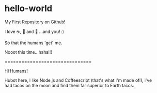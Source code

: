 # hello-world
My First Repository on Github!

I love :coffee:, :pizza: and :dancer: ...and you! :)

So that the humans 'get' me.

Nooot this time...haha!!!

===============================

Hi Humans!

Hubot here, I like Node.js and Coffeescript (that's what I'm made of!),
I've had tacos on the moon and find them far superior to Earth tacos.
